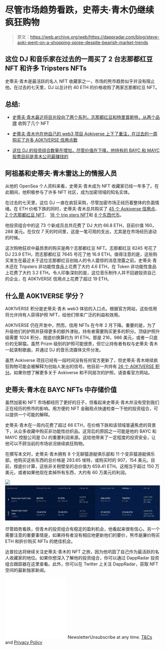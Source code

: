 # 尽管市场趋势看跌，史蒂夫·青木仍继续疯狂购物

> 原文：<https://web.archive.org/web/https://dappradar.com/blog/steve-aoki-went-on-a-shopping-spree-despite-bearish-market-trends>

## 这位 DJ 和音乐家在过去的一周买了 2 台志那都红豆 NFT 和许多 Tripsters NFTs

史蒂夫·青木是最活跃的名人 NFT 收藏家之一，市场的熊市趋势似乎并没有阻止他。在过去的七天里，DJ 以总计约 40 ETH 的价格收购了两家志那都红豆 NFT。

## 总结:

*   [史蒂夫·青木最近将目光投向了两个系列，志那都红豆和特里普斯特，从两个品牌](https://web.archive.org/web/20221209070251/https://dappradar.com/blog/steve-aoki-went-on-a-shopping-spree-despite-bearish-market-trends/#radar)
    收购了几个 NFT
*   [史蒂夫·青木也在他自己的 web3 项目 Aokiverse 上下了重注，在过去的一周购买了许多 A0K1VERSE 信用点数](https://web.archive.org/web/20221209070251/https://dappradar.com/blog/steve-aoki-went-on-a-shopping-spree-despite-bearish-market-trends/#Credits)

*   [这位 DJ 的投资组合数量在增加，尽管价值在下降，他持有的 BAYC 和 MAYC 股票目前是青木公司最赚钱的](https://web.archive.org/web/20221209070251/https://dappradar.com/blog/steve-aoki-went-on-a-shopping-spree-despite-bearish-market-trends/#value-in)

## 阿祖基和史蒂夫·青木雷达上的情报人员

从他的 OpenSea 个人资料来看，史蒂夫·青木成为 NFT 收藏家已经一年多了。在此期间，他积极参与了许多 NFT 社区，成为加密领域的知名实体。

在过去的七天里，这位 DJ 一直在疯狂采购，尽管加密市场正经历着整体的负面情绪。在 ETH 价格下跌的同时，史蒂夫·青木总共购买了 [45 个 Aokiverse 信用点](https://web.archive.org/web/20221209070251/https://dappradar.com/hub/wallet/eth/0xe4bbcbff51e61d0d95fcc5016609ac8354b177c4/nfts/1/a0k1verse-credits)、 [2 个志那都红豆 NFT](https://web.archive.org/web/20221209070251/https://dappradar.com/hub/wallet/eth/0xe4bbcbff51e61d0d95fcc5016609ac8354b177c4/nfts/1/azuki)、 [18 个 trip sters NFT](https://web.archive.org/web/20221209070251/https://dappradar.com/hub/wallet/eth/0xe4bbcbff51e61d0d95fcc5016609ac8354b177c4/nfts/1/tripsters-official-collection)和 [8 个东西代币](https://web.archive.org/web/20221209070251/https://dappradar.com/hub/wallet/eth/0xe4bbcbff51e61d0d95fcc5016609ac8354b177c4/nfts/1/something-token)。

他投资组合中的这 73 个新成员总共花费了 DJ 大约 66.8 ETH，目前价值 160，288 美元。在仅仅 7 天的时间里，这是一笔可观的支出，尤其是在市场经历波动的时候。

这次购物狂欢中最昂贵的购买是两个志那都红豆 NFT。志那都红豆 8245 号花了 DJ 23.9 ETH，而志那都红豆 7645 号花了他 16.9 ETH。值得注意的是，这些购买发生在最近关于这位志那都红豆创始人的令人震惊的消息泄露之前。史蒂夫·青木还在 Tripsters 非功能性食品上花费了大约 4.6 ETH，在 Token 非功能性食品上花费了大约 3.2 ETH。令人印象深刻的是，这位音乐制作人并不回避投资自己的企业，在 A0K1VERSE 信用点上花费了超过 19 ETH。

## 什么是 A0K1VERSE 学分？

A0K1VERSE 积分是史蒂夫·青木 web3 体验的入口点。根据官方网站，这些信用将允许持有人获得护照 NFT，给他们带来广泛的利益和效用。

A0K1VERSE 仍在开发中，然而，信用 NFTs 在今年 2 月下降。重要的是，为了升级他们的护照并获得更多的额外津贴，持有者需要购买更多的积分。顶级护照升级需要 1024 积分，按底价换算约为 91 ETH。那是 216，986 美元，或者一只底价的无聊猿。虽然 Prizm 级别的护照可能很贵，但它让持有者有权与史蒂夫·青木一起录制歌曲，并通过 DJ 的音乐流媒体文件分发。

虽然 Aokiverse 项目已经有一段时间没有任何官方更新了，但史蒂夫·青木继续疯狂购物可能会被解释为创始人发出的信号。他目前一共持有 [26 个 A0K1VERSE 积分](https://web.archive.org/web/20221209070251/https://dappradar.com/hub/wallet/eth/0xe4bbcbff51e61d0d95fcc5016609ac8354b177c4/nfts/1/a0k1verse-credits)。如果你想了解更多关于 Aokiverse 和不同层次的护照，请查看官方网站。

## 史蒂夫·青木在 BAYC NFTs 中存储价值

虽然加密和 NFT 市场都经历了更好的日子，但看起来史蒂夫·青木并没有受到我们正在经历的熊市的影响。用方便的 NFT 金融观点快速检查一下他的投资组合，可以提供一个可能的解释。

史蒂夫·青木在一周内花费了超过 66 ETH，在价格下跌和该领域普遍焦虑的背景下，从众多收藏中购买非功能性纺织品。这背后的原因之一可能是他的 BAYC 和 MAYC 控股公司是 DJ 的重要利润来源。这给他带来了一定程度的投资安全，让他可以不顾当前的市场状况继续疯狂购物。

在撰写本文时，史蒂夫·青木拥有 8 个无聊猿游艇俱乐部和 11 个变异猿游艇俱乐部。他购买这些东西的总价格是 283.65 埃特，或购买时的 907，154 美元。目前，按底价计算，这些非关税壁垒的总价值为 659.41 ETH。这相当于超过 150 万美元，或者如果他现在卖掉所有东西，大约有 60 万美元的利润。

![](img/b73088a3ac05182695259baed40f5c19.png)![Steve Aoki](img/3aec7ac192cabd895a8df8f737d700d8.png)

尽管趋势看跌，但青木的投资组合有稳定的盈利机会，他看起来很有信心。另一个需要注意的重要事情是，如果持有者没有相应地更新他们的要价，熊市是廉价购买 ETH 和折价购买 NFTs 的绝佳机会。

达普拉达将继续关注史蒂夫·青木的 NFT 之旅，因为他巩固了自己作为最活跃的名人收藏家的地位。如果你想深入了解他的投资组合，你可以通过 DappRadar 投资组合跟踪器在这里查看。此外，你可以在 Twitter 上关注 DappRadar，获取 NFT 空间的最新独家新闻。

![](img/6d5a4a2d609c56e1a5771717e54ba759.png) NewsletterUnsubscribe at any time. [T&Cs](https://web.archive.org/web/20221209070251/https://dappradar.com/terms) and [Privacy Policy](https://web.archive.org/web/20221209070251/https://dappradar.com/privacy-policy)
